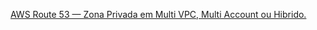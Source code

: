 [AWS Route 53 — Zona Privada em Multi VPC, Multi Account ou Hibrido.](https://medium.com/@aesmulin/route-53-zona-privada-em-multi-vpc-multi-account-ou-hibrido-8f02abca306)